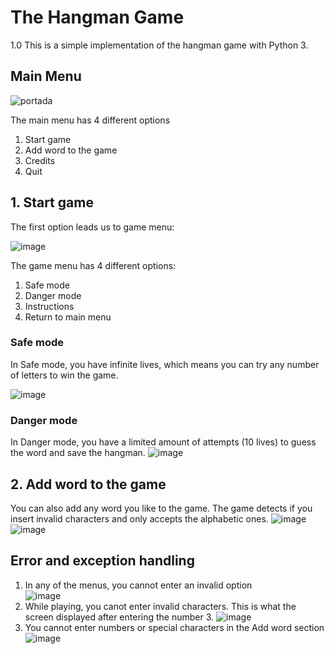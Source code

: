 # The Hangman Game 
1.0
This is a simple implementation of the hangman game with Python 3. 
## Main Menu
 
![portada](https://user-images.githubusercontent.com/69726163/160447681-6aad3645-2dd8-4de5-a62a-fa60343f654b.jpg)

The main menu has 4 different options

1. Start game
2. Add word to the game
3. Credits
4. Quit

## 1. Start game
The first option leads us to game menu:

![image](https://user-images.githubusercontent.com/69726163/160448659-468839fc-4c69-4693-9f04-c91ea93f9bed.png)

The game menu has 4 different options:

1. Safe mode
2. Danger mode
3. Instructions
4. Return to main menu

### Safe mode
In Safe mode, you have infinite lives, which means you can try any number of letters to win the game.

![image](https://user-images.githubusercontent.com/69726163/160449103-71a990c3-0105-440b-b471-ba07d9219414.png)

### Danger mode
In Danger mode, you have a limited amount of attempts (10 lives) to guess the word and save the hangman.
![image](https://user-images.githubusercontent.com/69726163/160449767-c8290c64-4237-41a6-8fcd-6dc47bca0998.png)

## 2. Add word to the game
You can also add any word you like to the game. The game detects if you insert invalid characters and only accepts the alphabetic ones.
![image](https://user-images.githubusercontent.com/69726163/160450704-c39ede6b-7ed2-4e89-9908-00bedb32bad6.png)
![image](https://user-images.githubusercontent.com/69726163/160450863-e7a40fd1-1076-465d-899f-ca998c8635c8.png)


## Error and exception handling
1. In any of the menus, you cannot enter an invalid option <br/>
![image](https://user-images.githubusercontent.com/69726163/160451346-a2063de0-259f-4e23-9918-3121413c8d31.png)
2. While playing, you canot enter invalid characters. This is what the screen displayed after entering the number 3.
![image](https://user-images.githubusercontent.com/69726163/160451599-0c7d9ba0-fa22-4f51-aa9c-626a95962d56.png)
3. You cannot enter numbers or special characters in the Add word section <br/>
![image](https://user-images.githubusercontent.com/69726163/160451851-37c4641b-f411-4c73-89bb-189be38e579c.png)


